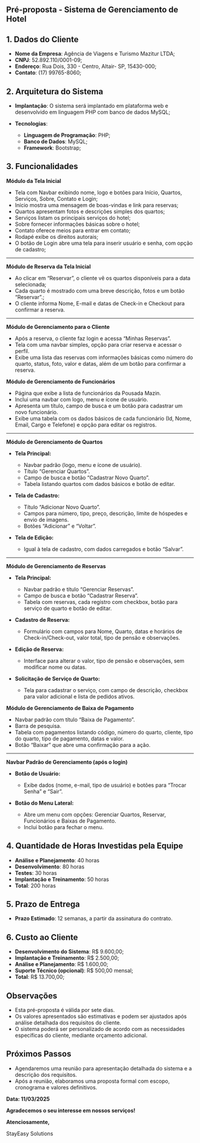 ## **Pré-proposta \- Sistema de Gerenciamento de Hotel**

## **1\. Dados do Cliente**

* **Nome da Empresa**: Agência de Viagens e Turismo Mazitur LTDA;  
* **CNPJ**: 52.892.110/0001-09;  
* **Endereço**: Rua Dois, 330 \- Centro, Altair- SP, 15430-000;  
* **Contato**: (17) 99765-8060;

## **2\. Arquitetura do Sistema**

* **Implantação**: O sistema será implantado em plataforma web e desenvolvido em linguagem PHP com banco de dados MySQL;  
* **Tecnologias**:

  * **Linguagem de Programação**: PHP;  
  * **Banco de Dados**: MySQL;  
  * **Framework**: Bootstrap;

## **3\. Funcionalidades**

 **Módulo da Tela Inicial**

* Tela com Navbar exibindo nome, logo e botões para Início, Quartos, Serviços, Sobre, Contato e Login;  
* Início mostra uma mensagem de boas-vindas e link para reservas;  
* Quartos apresentam fotos e descrições simples dos quartos;  
* Serviços listam os principais serviços do hotel;  
* Sobre fornecer informações básicas sobre o hotel;  
* Contato oferece meios para entrar em contato;  
* Rodapé exibe os direitos autorais;  
* O botão de Login abre uma tela para inserir usuário e senha, com opção de cadastro;

---

 **Módulo de Reserva da Tela Inicial**

* Ao clicar em “Reservar”, o cliente vê os quartos disponíveis para a data selecionada;  
* Cada quarto é mostrado com uma breve descrição, fotos e um botão “Reservar”.;  
* O cliente informa Nome, E-mail e datas de Check-in e Checkout para confirmar a reserva.

---

 **Módulo de Gerenciamento para o Cliente**

* Após a reserva, o cliente faz login e acessa “Minhas Reservas”.  
* Tela com uma navbar simples, opção para criar reserva e acessar o perfil.  
* Exibe uma lista das reservas com informações básicas como número do quarto, status, foto, valor e datas, além de um botão para confirmar a reserva.

 **Módulo de Gerenciamento de Funcionários**

* Página que exibe a lista de funcionários da Pousada Mazin.  
* Inclui uma navbar com logo, menu e ícone de usuário.  
* Apresenta um título, campo de busca e um botão para cadastrar um novo funcionário.  
* Exibe uma tabela com os dados básicos de cada funcionário (Id, Nome, Email, Cargo e Telefone) e opção para editar os registros.

---

 **Módulo de Gerenciamento de Quartos**

* **Tela Principal:**

  * Navbar padrão (logo, menu e ícone de usuário).  
  * Título “Gerenciar Quartos”.  
  * Campo de busca e botão “Cadastrar Novo Quarto”.  
  * Tabela listando quartos com dados básicos e botão de editar.

* **Tela de Cadastro:**

  * Título “Adicionar Novo Quarto”.  
  * Campos para número, tipo, preço, descrição, limite de hóspedes e envio de imagens.  
  * Botões “Adicionar” e “Voltar”.

* **Tela de Edição:**

  * Igual à tela de cadastro, com dados carregados e botão “Salvar”.

---

 **Módulo de Gerenciamento de Reservas**

* **Tela Principal:**

  * Navbar padrão e título “Gerenciar Reservas”.  
  * Campo de busca e botão “Cadastrar Reserva”.  
  * Tabela com reservas, cada registro com checkbox, botão para serviço de quarto e botão de editar.

* **Cadastro de Reserva:**

  * Formulário com campos para Nome, Quarto, datas e horários de Check-in/Check-out, valor total, tipo de pensão e observações.

* **Edição de Reserva:**

  * Interface para alterar o valor, tipo de pensão e observações, sem modificar nome ou datas.

* **Solicitação de Serviço de Quarto:**

  * Tela para cadastrar o serviço, com campo de descrição, checkbox para valor adicional e lista de pedidos ativos.

 **Módulo de Gerenciamento de Baixa de Pagamento**

* Navbar padrão com título “Baixa de Pagamento”.  
* Barra de pesquisa.  
* Tabela com pagamentos listando código, número do quarto, cliente, tipo do quarto, tipo de pagamento, datas e valor.  
* Botão “Baixar” que abre uma confirmação para a ação.

---

**Navbar Padrão de Gerenciamento (após o login)**

* **Botão de Usuário:**

  * Exibe dados (nome, e-mail, tipo de usuário) e botões para “Trocar Senha” e “Sair”.  
* **Botão do Menu Lateral:**

  * Abre um menu com opções: Gerenciar Quartos, Reservar, Funcionários e Baixas de Pagamento.  
  * Inclui botão para fechar o menu.

## **4\. Quantidade de Horas Investidas pela Equipe**

* **Análise e Planejamento**: 40 horas  
* **Desenvolvimento**: 80 horas  
* **Testes**: 30 horas  
* **Implantação e Treinamento**: 50 horas  
* **Total**: 200 horas

## **5\. Prazo de Entrega**

* **Prazo Estimado**: 12 semanas, a partir da assinatura do contrato.

## **6\. Custo ao Cliente**

* **Desenvolvimento do Sistema**: R$ 9.600,00;  
* **Implantação e Treinamento**: R$ 2.500,00;  
* **Análise e Planejamento**: R$ 1.600,00;  
* **Suporte Técnico (opcional)**: R$ 500,00 mensal;  
* **Total**: R$ 13.700,00;

## **Observações**

* Esta pré-proposta é válida por sete dias.  
* Os valores apresentados são estimativas e podem ser ajustados após análise detalhada dos requisitos do cliente.  
* O sistema poderá ser personalizado de acordo com as necessidades específicas do cliente, mediante orçamento adicional.

## **Próximos Passos**

* Agendaremos uma reunião para apresentação detalhada do sistema e a descrição dos requisitos.  
* Após a reunião, elaboramos uma proposta formal com escopo, cronograma e valores definitivos.

**Data: 11/03/2025**

**Agradecemos o seu interesse em nossos serviços\!**

**Atenciosamente,**

StayEasy Solutions